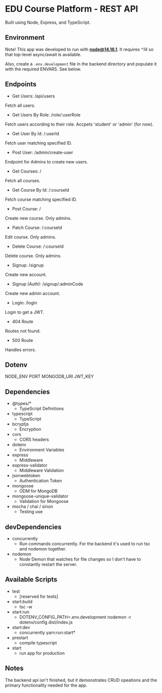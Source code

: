 # EDU Course Platform - REST API

Built using Node, Express, and TypeScript.

## Environment

Note! This app was developed to run with **node@14.16.1**. It requires _^14_ so that top-level async/await is available.

Also, create a `.env.development` file in the backend directory and populate it with the required ENVARS. See below.

## Endpoints

- Get Users: /api/users

Fetch all users.

- Get Users By Role: /role/:userRole

Fetch users according to their role. Accpets 'student' or 'admin' (for now).

- Get User By Id: /:userId

Fetch user matching specified ID.

- Post User: /admin/create-user

Endpoint for Admins to create new users.

- Get Courses: /

Fetch all courses.

- Get Course By Id: /:courseId

Fetch course matching specified ID.

- Post Course: /

Create new course. Only admins.

- Patch Course: /:courseId

Edit course. Only admins.

- Delete Course: /:courseId

Delete course. Only admins.

- Signup: /signup

Create new account.

- Signup (Auth): /signup/:adminCode

Create new admin account.

- Login: /login

Login to get a JWT.

- 404 Route

Routes not found.

- 500 Route

Handles errors.

## Dotenv

NODE_ENV
PORT
MONGODB_URI
JWT_KEY

## Dependencies

- @types/\*
  - TypeScript Definitions
- typescript
  - TypeScript
- bcryptjs
  - Encryption
- cors
  - CORS headers
- dotenv
  - Environment Variables
- express
  - Middleware
- express-validator
  - Middleware Validation
- jsonwebtoken
  - Authentication Token
- mongoose
  - ODM for MongoDB
- mongoose-unique-validator
  - Validation for Mongoose
- mocha / chai / sinon
  - Testing use

## devDependencies

- concurrently
  - Run commands concurrently. For the backend it's used to run tsc and nodemon together.
- nodemon
  - Node Demon that watches for file changes so I don't have to constantly restart the server.

## Available Scripts

- test
  - [reserved for tests]
- start:build
  - tsc -w
- start:run
  - DOTENV_CONFIG_PATH=.env.development nodemon -r dotenv/config dist/index.js
- start:dev
  - concurrently yarn:run:start\*
- prestart
  - compile typescript
- start
  - run app for production

## Notes

The backend api isn't finished, but it demonstrates CRUD opeations and the primary functionality needed for the app.

